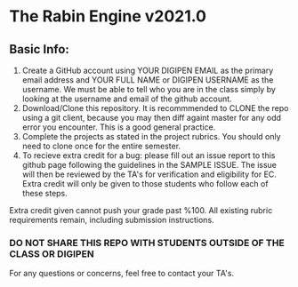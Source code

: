 # The Rabin Engine v2021.0

## Basic Info:
1. Create a GitHub account using YOUR DIGIPEN EMAIL as the primary email address and YOUR FULL NAME or DIGIPEN USERNAME as the username. We must be able to tell who you are in the class simply by looking at the username and email of the github account.
2. Download/Clone this repository. It is recommmended to CLONE the repo using a git client, because you may then diff againt master for any odd error you encounter. This is a good general practice.
3. Complete the projects as stated in the project rubrics. You should only need to clone once for the entire semester.
4. To recieve extra credit for a bug: please fill out an issue report to this github page following the guidelines in the SAMPLE ISSUE. The issue will then be reviewed by the TA's for verification and eligibility for EC. Extra credit will only be given to those students who follow each of these steps.

Extra credit given cannot push your grade past %100.
All existing rubric requirements remain, including submission instructions.

### DO NOT SHARE THIS REPO WITH STUDENTS OUTSIDE OF THE CLASS OR DIGIPEN

For any questions or concerns, feel free to contact your TA's.
